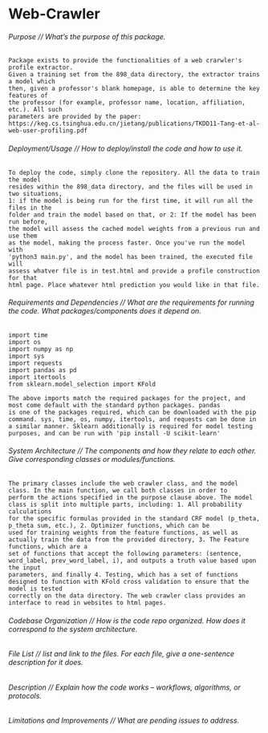 # Web-Crawler

###### Purpose // What’s the purpose of this package.

```
Package exists to provide the functionalities of a web crarwler's profile extractor. 
Given a training set from the 898_data directory, the extractor trains a model which 
then, given a professor's blank homepage, is able to determine the key features of 
the professor (for example, professor name, location, affiliation, etc.). All such 
parameters are provided by the paper: https://keg.cs.tsinghua.edu.cn/jietang/publications/TKDD11-Tang-et-al-web-user-profiling.pdf
```

###### Deployment/Usage // How to deploy/install the code and how to use it.

```
To deploy the code, simply clone the repository. All the data to train the model 
resides within the 898_data directory, and the files will be used in two situations, 
1: if the model is being run for the first time, it will run all the files in the 
folder and train the model based on that, or 2: If the model has been run before, 
the model will assess the cached model weights from a previous run and use them 
as the model, making the process faster. Once you've run the model with 
'python3 main.py', and the model has been trained, the executed file will 
assess whatver file is in test.html and provide a profile construction for that 
html page. Place whatever html prediction you would like in that file. 
```

###### Requirements and Dependencies // What are the requirements for running the code. What packages/components does it depend on.

```
import time
import os
import numpy as np
import sys
import requests
import pandas as pd
import itertools
from sklearn.model_selection import KFold

The above imports match the required packages for the project, and most come default with the standard python packages. pandas
is one of the packages required, which can be downloaded with the pip command. sys, time, os, numpy, itertools, and requests can be done in a similar manner. Sklearn additionally is required for model testing purposes, and can be run with 'pip install -U scikit-learn'
```

###### System Architecture // The components and how they relate to each other. Give corresponding classes or modules/functions.

```
The primary classes include the web crawler class, and the model class. In the main function, we call both classes in order to
perform the actions specified in the purpose clause above. The model class is split into multiple parts, including: 1. All probability calculations
for the specific formulas provided in the standard CRF model (p_theta, p_theta sum, etc.), 2. Optimizer functions, which can be 
used for training weights from the feature functions, as well as actually train the data from the provided directory, 3. The Feature functions, which are a 
set of functions that accept the following parameters: (sentence, word_label, prev_word_label, i), and outputs a truth value based upon the input 
parameters, and finally 4. Testing, which has a set of functions designed to function with KFold cross validation to ensure that the model is tested 
correctly on the data directory. The web crawler class provides an interface to read in websites to html pages.
```

###### Codebase Organization // How is the code repo organized. How does it correspond to the system architecture.



###### File List // list and link to the files. For each file, give a one-sentence description for it does.



###### Description // Explain how the code works – workflows, algorithms, or protocols.



###### Limitations and Improvements // What are pending issues to address.


